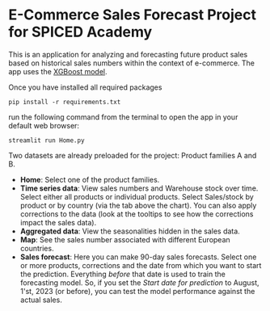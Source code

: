 # E-Commerce Sales Forecast Project for SPICED Academy

This is an application for analyzing and forecasting future product sales based on historical sales numbers within the context of e-commerce.
The app uses the [XGBoost model](https://xgboost.readthedocs.io/en/stable/).

Once you have installed all required packages 

```
pip install -r requirements.txt
```

run the following command from the terminal to open the app in your default web browser:


```
streamlit run Home.py
```


Two datasets are already preloaded for the project: Product families A and B. 

* <strong>Home</strong>: Select one of the product families.
* <strong>Time series data</strong>: View sales numbers and Warehouse stock over time. Select either all products or individual products. Select Sales/stock by product or by country (via the tab above the chart). You can also apply corrections to the data (look at the tooltips to see how the corrections impact the sales data).
* <strong>Aggregated data</strong>: View the seasonalities hidden in the sales data.
* <strong>Map</strong>: See the sales number associated with different European countries.
* <strong>Sales forecast</strong>: Here you can make 90-day sales forecasts. Select one or more products, corrections and the date from which you want to start the prediction. Everything *before* that date is used to train the forecasting model. So, if you set the *Start date for prediction* to August, 1'st, 2023 (or before), you can test the model performance against the actual sales. 

